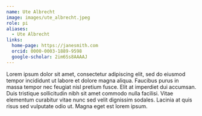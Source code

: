 ```yaml
---
name: Ute Albrecht
image: images/ute_albrecht.jpeg
role: pi
aliases:
  - Ute Albrecht
links:
  home-page: https://janesmith.com
  orcid: 0000-0003-1889-9598
  google-scholar: 2im6Ss8AAAAJ
---
```


Lorem ipsum dolor sit amet, consectetur adipiscing elit, sed do eiusmod tempor incididunt ut labore et dolore magna aliqua.
Faucibus purus in massa tempor nec feugiat nisl pretium fusce.
Elit at imperdiet dui accumsan.
Duis tristique sollicitudin nibh sit amet commodo nulla facilisi.
Vitae elementum curabitur vitae nunc sed velit dignissim sodales.
Lacinia at quis risus sed vulputate odio ut.
Magna eget est lorem ipsum.
